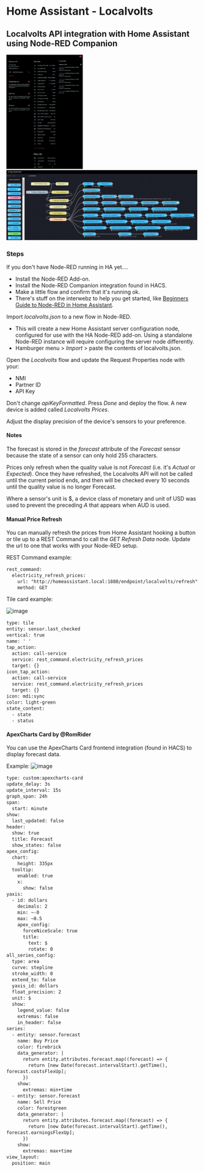 # Home Assistant - Localvolts
## Localvolts API integration with Home Assistant using Node-RED Companion

<img src="https://raw.githubusercontent.com/melvanderwal/HA-Localvolts/main/Localvolts_HA_Device.png" width="200">

<img src="https://raw.githubusercontent.com/melvanderwal/HA-Localvolts/main/Localvolts_HA_Flow.png" width="500">

### Steps
If you don't have Node-RED running in HA yet....

-   Install the Node-RED Add-on.
-   Install the Node-RED Companion integration found in HACS.
-   Make a little flow and confirm that it's running ok.
-   There's stuff on the interwebz to help you get started, like [Beginners Guide to Node-RED in Home Assistant](https://www.youtube.com/watch?v=KXcwUdDqXXo&t=1403s).

Import _localvolts.json_ to a new flow in Node-RED.

-   This will create a new Home Assistant server configuration node, configured for use with the HA Node-RED add-on.  Using a standalone Node-RED instance will require configuring the server node differently.
-   Hamburger menu > _Import_ > paste the contents of localvolts.json.

Open the _Localvolts_ flow and update the Request Properties node with your:
-   NMI
-   Partner ID
-   API Key

Don't change _apiKeyFormatted_. Press _Done_ and deploy the flow.  A new device is added called _Localvolts Prices_.

Adjust the display precision of the device's sensors to your preference.

#### Notes
The forecast is stored in the _forecast_ attribute of the _Forecast_ sensor because the state of a sensor can only hold 255 characters.

Prices only refresh when the quality value is not _Forecast_ (i.e. it's _Actual_ or _Expected_).  Once they have refreshed, the Localvolts API will not be called until the current period ends, and then will be checked every 10 seconds until the quality value is no longer Forecast. 

Where a sensor's unit is $, a device class of monetary and unit of USD was used to prevent the preceding _A_ that appears when AUD is used.

#### Manual Price Refresh
You can manually refresh the prices from Home Assistant hooking a button or tile up to a REST Command to call the _GET Refresh Data_ node. Update the url to one that works with your Node-RED setup.

REST Command example:
```
rest_command:
  electricity_refresh_prices:
    url: "http://homeassistant.local:1880/endpoint/localvolts/refresh"
    method: GET
```

Tile card example:

![image](https://github.com/melvanderwal/HA-Localvolts/assets/25993713/0440b2e0-bd03-4f22-81c0-055cfb96dee3)

```
type: tile
entity: sensor.last_checked
vertical: true
name: ' '
tap_action:
  action: call-service
  service: rest_command.electricity_refresh_prices
  target: {}
icon_tap_action:
  action: call-service
  service: rest_command.electricity_refresh_prices
  target: {}
icon: mdi:sync
color: light-green
state_content:
  - state
  - status
```

#### ApexCharts Card by @RomRider
You can use the ApexCharts Card frontend integration (found in HACS) to display forecast data.

Example:
![image](https://github.com/melvanderwal/HA-Localvolts/assets/25993713/59431e64-4beb-4a22-8242-63f200f2290f)


```
type: custom:apexcharts-card
update_delay: 3s
update_interval: 15s
graph_span: 24h
span:
  start: minute
show:
  last_updated: false
header:
  show: true
  title: Forecast
  show_states: false
apex_config:
  chart:
    height: 335px
  tooltip:
    enabled: true
    x:
      show: false
yaxis:
  - id: dollars
    decimals: 2
    min: ~-0
    max: ~0.5
    apex_config:
      forceNiceScale: true
      title:
        text: $
        rotate: 0
all_series_config:
  type: area
  curve: stepline
  stroke_width: 0
  extend_to: false
  yaxis_id: dollars
  float_precision: 2
  unit: $
  show:
    legend_value: false
    extremas: false
    in_header: false
series:
  - entity: sensor.forecast
    name: Buy Price
    color: firebrick
    data_generator: |
      return entity.attributes.forecast.map((forecast) => {
        return [new Date(forecast.intervalStart).getTime(), forecast.costsFlexUp];
      })
    show:
      extremas: min+time
  - entity: sensor.forecast
    name: Sell Price
    color: forestgreen
    data_generator: |
      return entity.attributes.forecast.map((forecast) => {
        return [new Date(forecast.intervalStart).getTime(), forecast.earningsFlexUp];
      })
    show:
      extremas: max+time
view_layout:
  position: main
```
